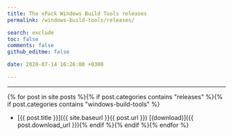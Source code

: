 ```yaml
---
title: The xPack Windows Build Tools releases
permalink: /windows-build-tools/releases/

search: exclude
toc: false
comments: false
github_editme: false

date: 2020-07-14 16:26:00 +0300

---
```


___
{% for post in site.posts %}{% if post.categories contains "releases" %}{% if post.categories contains "windows-build-tools" %}
* [{{ post.title }}]({{ site.baseurl }}{{ post.url }}) [(download)]({{ post.download_url }}){% endif %}{% endif %}{% endfor %}
